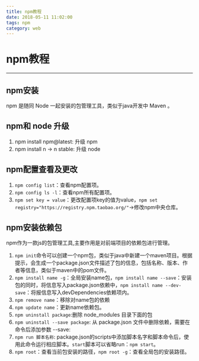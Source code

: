 ```yaml
---
title: npm教程
date: 2018-05-11 11:02:00
tags: npm
category: web
---
```


# npm教程
---------

## npm安装
npm 是随同 Node 一起安装的包管理工具，类似于java开发中 Maven 。

## npm和 node 升级
1. npm install npm@latest: 升级 npm
2. npm install n  ->  n stable: 升级 node 

## npm配置查看及更改
1. `npm config list`：查看npm配置项。
2. `npm config ls -l`：查看npm所有配置项。
3. `npm set key = value`：更改配置项key的值为value，`npm set registry="https://registry.npm.taobao.org/"`->修改npm中央仓库。

## npm安装依赖包
npm作为一款js的包管理工具,主要作用是对前端项目的依赖包进行管理。

1. `npm init`命令可以创建一个npm包，类似于java中新建一个maven项目。根据提示，会生成一个package.json文件描述了包的信息，包括名称、版本、作者等信息，类似于maven中的pom文件。
2. `npm install name -g`：全局安装name包，`npm install name --save`：安装包的同时，将信息写入package.json依赖中，`npm install name --dev-save`：将报信息写入devDependencies依赖项内。
3. `npm remove name`：移除对name包的依赖
4. `npm update name`：更新name依赖包。
5. `npm uninstall package`:删除 node_modules 目录下面的包
6. `npm uninstall --save package`: 从 package.json 文件中删除依赖，需要在命令后添加参数 --save:
7. `npm run 脚本名称`: package.json的scripts中添加脚本名字和脚本命令后，使用此命令运行相应脚本。`start`脚本可以省略run：`npm start`。
8. `npm root`：查看当前包安装的路径，`npm root -g`：查看全局包的安装路径。
